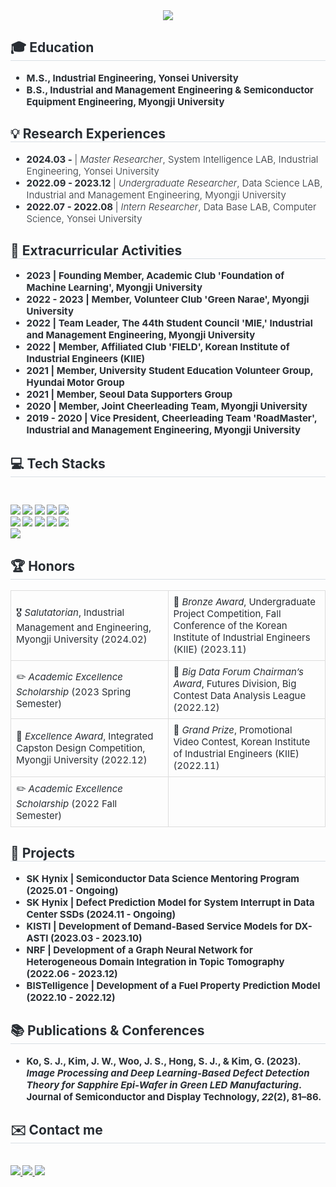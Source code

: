 <div style="text-align: center;">
    <img src="https://capsule-render.vercel.app/api?type=venom&color=gradient&height=180&text=Welcome%20to%20Exponential%20Growth%20Space&animation=fadeIn&fontColor=074778&fontSize=40" />
</div>

<div style="text-align: left;">
    <h2 style="border-bottom: 1px solid #d8dee4; color: #282d33;"> 🎓 Education </h2>
    <div style="font-size: 15px; color: #282d33; margin-bottom: 20px;">
        <ul style="font-weight: 700;">
            <li><b>M.S., Industrial Engineering, Yonsei University</li>
            <li><b>B.S., Industrial and Management Engineering & Semiconductor Equipment Engineering, Myongji University</li>
        </ul>
    </div>

<div style="text-align: left;">
    <h2 style="border-bottom: 1px solid #d8dee4; color: #282d33;"> 💡 Research Experiences </h2>
    <div style="font-size: 15px; color: #282d33; margin-bottom: 20px;">
        <ul style="font-weight: 300;">
            <li><b>2024.03 - </b> | <i>Master Researcher</i>, System Intelligence LAB, Industrial Engineering, Yonsei University</li>
            <li><b>2022.09 - 2023.12 </b> | <i>Undergraduate Researcher</i>, Data Science LAB, Industrial and Management Engineering, Myongji University</li>
            <li><b>2022.07 - 2022.08 </b> | <i>Intern Researcher</i>, Data Base LAB, Computer Science, Yonsei University</li>
        </ul>
    </div>

<div style="text-align: left;">
    <h2 style="border-bottom: 1px solid #d8dee4; color: #282d33;"> 🌟 Extracurricular Activities </h2>
    <div style="font-size: 15px; color: #282d33; margin-bottom: 20px;">
        <ul style="font-weight: 700;">
            <li><b>2023</b> | Founding Member, Academic Club 'Foundation of Machine Learning', Myongji University</li>
            <li><b>2022 - 2023</b> | Member, Volunteer Club 'Green Narae', Myongji University</li>
            <li><b>2022</b> | Team Leader, The 44th Student Council 'MIE,' Industrial and Management Engineering, Myongji University</li>
            <li><b>2022</b> | Member, Affiliated Club 'FIELD', Korean Institute of Industrial Engineers (KIIE)</li>
            <li><b>2021</b> | Member, University Student Education Volunteer Group, Hyundai Motor Group</li>
            <li><b>2021</b> | Member, Seoul Data Supporters Group</li>
            <li><b>2020</b> | Member, Joint Cheerleading Team, Myongji University</li>
            <li><b>2019 - 2020</b> | Vice President, Cheerleading Team 'RoadMaster', Industrial and Management Engineering, Myongji University</li>
        </ul>
    </div>
</div>

<div style="text-align: left;">
    <h2 style="border-bottom: 1px solid #d8dee4; color: #282d33;">💻 Tech Stacks</h2> 
    <br> 
    <div style="margin: 10px 0;"> 
        <img src="https://img.shields.io/badge/C-A8B9CC?style=for-the-badge&logo=C&logoColor=white">
        <img src="https://img.shields.io/badge/Figma-F24E1E?style=for-the-badge&logo=Figma&logoColor=white">
        <img src="https://img.shields.io/badge/Git-F05032?style=for-the-badge&logo=Git&logoColor=white">
        <img src="https://img.shields.io/badge/Github-181717?style=for-the-badge&logo=Github&logoColor=white">
        <img src="https://img.shields.io/badge/GitHub%20Pages-222222?style=for-the-badge&logo=GitHub%20Pages&logoColor=white">
        <br/>
        <img src="https://img.shields.io/badge/Keras-D00000?style=for-the-badge&logo=Keras&logoColor=white">
        <img src="https://img.shields.io/badge/Notion-000000?style=for-the-badge&logo=Notion&logoColor=white">
        <img src="https://img.shields.io/badge/Python-3776AB?style=for-the-badge&logo=Python&logoColor=white">
        <img src="https://img.shields.io/badge/PyTorch-EE4C2C?style=for-the-badge&logo=PyTorch&logoColor=white">
        <img src="https://img.shields.io/badge/Slack-4A154B?style=for-the-badge&logo=Slack&logoColor=white">
        <br/>
        <img src="https://img.shields.io/badge/Tensorflow-FF6F00?style=for-the-badge&logo=Tensorflow&logoColor=white">
    </div>
</div>

<div style="text-align: left;">
    <h2 style="border-bottom: 1px solid #d8dee4; color: #282d33;">🏆 Honors</h2>
    <table style="width: 100%; border-collapse: collapse; text-align: left; font-size: 15px; color: #282d33;">
        <colgroup>
            <col style="width: 50%;">
            <col style="width: 50%;">
        </colgroup>
        <tr>
            <td style="padding: 8px; border: 1px solid #ddd;">🎖️ <i>Salutatorian</i>, Industrial Management and Engineering, Myongji University (2024.02)</td>
            <td style="padding: 8px; border: 1px solid #ddd;">🏅 <i>Bronze Award</i>, Undergraduate Project Competition, Fall Conference of the Korean Institute of Industrial Engineers (KIIE) (2023.11)</td>
        </tr>
        <tr>
            <td style="padding: 8px; border: 1px solid #ddd;">✏️ <i>Academic Excellence Scholarship</i> (2023 Spring Semester)</td>
            <td style="padding: 8px; border: 1px solid #ddd;">🏅 <i>Big Data Forum Chairman’s Award</i>, Futures Division, Big Contest Data Analysis League (2022.12)</td>
        </tr>
        <tr>
            <td style="padding: 8px; border: 1px solid #ddd;">🏅 <i>Excellence Award</i>, Integrated Capston Design Competition, Myongji University (2022.12)</td>
            <td style="padding: 8px; border: 1px solid #ddd;">🏅 <i>Grand Prize</i>, Promotional Video Contest, Korean Institute of Industrial Engineers (KIIE) (2022.11)</td>
        </tr>
        <tr>
            <td style="padding: 8px; border: 1px solid #ddd;">✏️ <i>Academic Excellence Scholarship</i> (2022 Fall Semester)</td>
            <td style="padding: 8px; border: 1px solid #ddd;"></td>
        </tr>
    </table>
</div>



<div style="text-align: left;">
    <h2 style="border-bottom: 1px solid #d8dee4; color: #282d33;">📂 Projects</h2>
    <div style="font-size: 15px; color: #282d33;">
        <ul style="font-weight: 700;">
            <li><b>SK Hynix</b> | Semiconductor Data Science Mentoring Program (2025.01 - Ongoing)</li>
            <li><b>SK Hynix</b> | Defect Prediction Model for System Interrupt in Data Center SSDs (2024.11 - Ongoing)</li>
            <li><b>KISTI</b> | Development of Demand-Based Service Models for DX-ASTI (2023.03 - 2023.10)</li>
            <li><b>NRF</b> | Development of a Graph Neural Network for Heterogeneous Domain Integration in Topic Tomography (2022.06 - 2023.12)</li>
            <li><b>BISTelligence</b> | Development of a Fuel Property Prediction Model (2022.10 - 2022.12)</li>
        </ul>
    </div>
</div>

<div style="text-align: left;">
    <h2 style="border-bottom: 1px solid #d8dee4; color: #282d33;">📚 Publications & Conferences </h2>
    <div style="font-size: 15px; color: #282d33; margin-bottom: 20px;">
        <ul style="font-weight: 700;">
            <li>
                Ko, S. J., Kim, J. W., Woo, J. S., Hong, S. J., & Kim, G. (2023). 
                <i>Image Processing and Deep Learning-Based Defect Detection Theory 
                for Sapphire Epi-Wafer in Green LED Manufacturing</i>. 
                <b>Journal of Semiconductor and Display Technology</b>, <i>22</i>(2), 81–86.
            </li>
        </ul>
    </div>
</div>

<div style="text-align: left;">
    <h2 style="border-bottom: 1px solid #d8dee4; color: #282d33;"> ✉️ Contact me</h2> 
    <br> 
    <div style="text-align: left;"> 
        <a href="https://piscesue0317.tistory.com/" target="_blank">
            <img src="https://img.shields.io/badge/Tistory-000000?style=for-the-badge&logo=Tistory&logoColor=white">
        </a>
        <a href="https://www.notion.so/WOO-JISU-77429c79567e4a25918c13ff19e4f4db" target="_blank">
            <img src="https://img.shields.io/badge/Notion-000000?style=for-the-badge&logo=Notion&logoColor=white">
        </a>
        <a href="mailto:piscesue0317@yonsei.ac.kr" target="_blank">
            <img src="https://img.shields.io/badge/Gmail-EA4335?style=for-the-badge&logo=Gmail&logoColor=white">
        </a>
    </div>  
</div>
